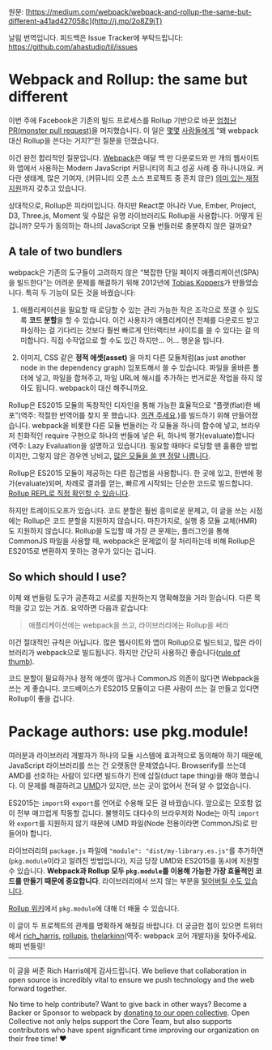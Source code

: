 원문: [https://medium.com/webpack/webpack-and-rollup-the-same-but-different-a41ad427058c](http://j.mp/2o8Z9jT)

날림 번역입니다. 피드백은 Issue Tracker에 부탁드립니다: https://github.com/ahastudio/til/issues

# Webpack and Rollup: the same but different

이번 주에 Facebook은 기존의 빌드 프로세스를 Rollup 기반으로 바꾼 [엄청난 PR(monster pull request)](https://github.com/facebook/react/pull/9327)을 머지했습니다. 이 일은 [몇몇](https://twitter.com/stanlemon/status/849366789825994752) [사람들](https://twitter.com/MrMohtas/status/849362334988595201)[에게](https://twitter.com/kyleholzinger/status/849683292760797184) “왜 webpack 대신 Rollup을 쓴다는 거지?”란 질문을 던졌습니다.

이건 완전 합리적인 질문입니다. [Webpack](https://webpack.js.org/)은 매달 백 만 다운로드와 만 개의 웹사이트와 앱에서 사용하는 Modern JavaScript 커뮤니티의 최고 성공 사례 중 하나니까요. 커다란 생태계, 많은 기여자, (커뮤니티 오픈 소스 프로젝트 중 흔치 않은) [의미 있는 재정 지원](https://opencollective.com/webpack)까지 갖추고 있습니다.

상대적으로, Rollup은 피라미입니다. 하지만 React뿐 아니라 Vue, Ember, Project, D3, Three.js, Moment 및 수많은 유명 라이브러리도 Rollup을 사용합니다. 어떻게 된 겁니까? 모두가 동의하는 하나의 JavaScript 모듈 번들러로 충분하지 않은 걸까요?

## A tale of two bundlers

webpack은 기존의 도구들이 고려하지 않은 “복잡한 단일 페이지 애플리케이션(SPA)을 빌드한다”는 어려운 문제를 해결하기 위해 2012년에 [Tobias Koppers](https://medium.com/@sokra)가 만들었습니다. 특히 두 기능이 모든 것을 바꿨습니다:

 1. 애플리케이션을 필요할 때 로딩할 수 있는 관리 가능한 작은 조각으로 쪼갤 수 있도록 **코드 분할**을 할 수 있습니다. 이건 사용자가 애플리케이션 전체를 다운로드 받고 파싱하는 걸 기다리는 것보다 훨씬 빠르게 인터랙티브 사이트를 쓸 수 있다는 걸 의미합니다. 직접 수작업으로 할 수도 있긴 하지만... 어... 행운을 빕니다.

 2. 이미지, CSS 같은 **정적 애셋(asset)** 을 마치 다른 모듈처럼(as just another node in the dependency graph) 임포트해서 쓸 수 있습니다. 파일을 올바른 폴더에 넣고, 파일을 합쳐주고, 파일 URL에 해시를 추가하는 번거로운 작업을 하지 않아도 됩니다. webpack이 대신 해주니까요.

Rollup은 ES2015 모듈의 독창적인 디자인을 통해 가능한 효율적으로 “플랫(flat)한 배포”(역주: 적절한 번역어를 찾지 못 했습니다. [의견 주세요](https://github.com/ahastudio/til/issues).)를 빌드하기 위해 만들어졌습니다. webpack을 비롯한 다른 모듈 번들러는 각 모듈을 하나의 함수에 넣고, 브라우저 친화적인 require 구현으로 하나의 번들에 넣은 뒤, 하나씩 평가(evaluate)합니다(역주: Lazy Evaluation을 설명하고 있습니다). 필요할 때마다 로딩할 땐 훌륭한 방법이지만, 그렇지 않은 경우엔 낭비고, [많은 모듈을 쓸 땐 정말 나쁩니다](https://nolanlawson.com/2016/08/15/the-cost-of-small-modules/).

Rollup은 ES2015 모듈이 제공하는 다른 접근법을 사용합니다. 한 곳에 있고, 한번에 평가(evaluate)되며, 차례로 결과를 얻는, 빠르게 시작되는 단순한 코드로 빌드합니다. [Rollup REPL로 직접 확인할 수 있습니다](https://rollupjs.org/repl).

하지만 트레이드오프가 있습니다. 코드 분할은 훨씬 흥미로운 문제고, 이 글을 쓰는 시점에는 Rollup은 코드 분할을 지원하지 않습니다. 마찬가지로, 실행 중 모듈 교체(HMR)도 지원하지 않습니다. Rollup을 도입할 때 가장 큰 문제는, 플러그인을 통해 CommonJS 파일을 사용할 때, webpack은 문제없이 잘 처리하는데 비해 Rollup은 ES2015로 변환하지 못하는 경우가 있다는 겁니다.

## So which should I use?

이제 왜 번들링 도구가 공존하고 서로를 지원하는지 명확해졌을 거라 믿습니다. 다른 목적을 갖고 있는 거죠. 요약하면 다음과 같습니다:

> 애플리케이션에는 webpack을 쓰고, 라이브러리에는 Rollup을 써라

이건 절대적인 규칙은 아닙니다. 많은 웹사이트와 앱이 Rollup으로 빌드되고, 많은 라이브러리가 webpack으로 빌드됩니다. 하지만 간단히 사용하긴 좋습니다([rule of thumb](https://en.wikipedia.org/wiki/Rule_of_thumb)).

코드 분할이 필요하거나 정적 애셋이 많거나 CommonJS 의존이 많다면 Webpack을 쓰는 게 좋습니다. 코드베이스가 ES2015 모듈이고 다른 사람이 쓰는 걸 만들고 있다면 Rollup이 좋을 겁니다.

# Package authors: use pkg.module!

여러분과 라이브러리 개발자가 하나의 모듈 시스템에 효과적으로 동의해야 하기 때문에, JavaScript 라이브러리를 쓰는 건 오랫동안 문제였습니다. Browserify를 쓰는데 AMD를 선호하는 사람이 있다면 빌드하기 전에 삽질(duct tape thing)을 해야 했습니다. 이 문제를 해결하려고 [UMD](https://github.com/umdjs/umd)가 있지만, 쓰는 곳이 없어서 전혀 알 수 없었습니다.

ES2015는 `import`와 `export`를 언어로 수용해 모든 걸 바꿨습니다. 앞으로는 모호함 없이 전부 매끄럽게 작동할 겁니다. 불행히도 대다수의 브라우저와 Node는 아직 `import`와 `export`를 지원하지 않기 때문에 UMD 파일(Node 전용이라면 CommonJS)로 만들어야 합니다.

라이브러리의 `package.js` 파일에 `"module": "dist/my-library.es.js"`를 추가하면(`pkg.module`이라고 알려진 방법입니다), 지금 당장 UMD와 ES2015를 동시에 지원할 수 있습니다. **Webpack과 Rollup 모두 `pkg.module`를 이용해 가능한 가장 효율적인 코드를 만들기 때문에 중요합니다**. 라이브러리에서 쓰지 않는 부분을 [털어버릴 수도 있습니다](https://webpack.js.org/guides/tree-shaking/).

[Rollup 위키](https://github.com/rollup/rollup/wiki/pkg.module)에서 `pkg.module`에 대해 더 배울 수 있습니다.

이 글이 두 프로젝트의 관계를 명확하게 해줬길 바랍니다. 더 궁금한 점이 있으면 트위터에서 [rich_harris](https://twitter.com/rich_harris), [rollupjs](https://twitter.com/rollupjs), [thelarkinn](https://twitter.com/thelarkinn)(역주: webpack 코어 개발자)을 찾아주세요. 해피 번들링!

---

이 글을 써준 Rich Harris에게 감사드립니다. We believe that collaboration in open source is incredibly vital to ensure we push technology and the web forward together.

No time to help contribute? Want to give back in other ways? Become a Backer or Sponsor to webpack by [donating to our open collective](https://opencollective.com/webpack). Open Collective not only helps support the Core Team, but also supports contributors who have spent significant time improving our organization on their free time! ❤
